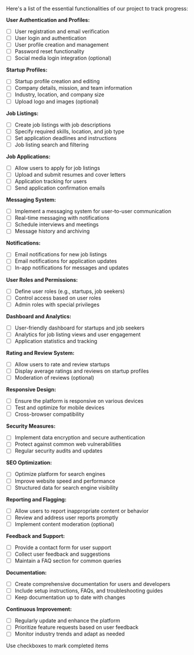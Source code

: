 Here's a list of the essential functionalities of our project to track progress:

**User Authentication and Profiles:**
- [ ] User registration and email verification
- [ ] User login and authentication
- [ ] User profile creation and management
- [ ] Password reset functionality
- [ ] Social media login integration (optional)

**Startup Profiles:**
- [ ] Startup profile creation and editing
- [ ] Company details, mission, and team information
- [ ] Industry, location, and company size
- [ ] Upload logo and images (optional)

**Job Listings:**
- [ ] Create job listings with job descriptions
- [ ] Specify required skills, location, and job type
- [ ] Set application deadlines and instructions
- [ ] Job listing search and filtering

**Job Applications:**
- [ ] Allow users to apply for job listings
- [ ] Upload and submit resumes and cover letters
- [ ] Application tracking for users
- [ ] Send application confirmation emails

**Messaging System:**
- [ ] Implement a messaging system for user-to-user communication
- [ ] Real-time messaging with notifications
- [ ] Schedule interviews and meetings
- [ ] Message history and archiving

**Notifications:**
- [ ] Email notifications for new job listings
- [ ] Email notifications for application updates
- [ ] In-app notifications for messages and updates

**User Roles and Permissions:**
- [ ] Define user roles (e.g., startups, job seekers)
- [ ] Control access based on user roles
- [ ] Admin roles with special privileges

**Dashboard and Analytics:**
- [ ] User-friendly dashboard for startups and job seekers
- [ ] Analytics for job listing views and user engagement
- [ ] Application statistics and tracking

**Rating and Review System:**
- [ ] Allow users to rate and review startups
- [ ] Display average ratings and reviews on startup profiles
- [ ] Moderation of reviews (optional)

**Responsive Design:**
- [ ] Ensure the platform is responsive on various devices
- [ ] Test and optimize for mobile devices
- [ ] Cross-browser compatibility

**Security Measures:**
- [ ] Implement data encryption and secure authentication
- [ ] Protect against common web vulnerabilities
- [ ] Regular security audits and updates

**SEO Optimization:**
- [ ] Optimize platform for search engines
- [ ] Improve website speed and performance
- [ ] Structured data for search engine visibility

**Reporting and Flagging:**
- [ ] Allow users to report inappropriate content or behavior
- [ ] Review and address user reports promptly
- [ ] Implement content moderation (optional)

**Feedback and Support:**
- [ ] Provide a contact form for user support
- [ ] Collect user feedback and suggestions
- [ ] Maintain a FAQ section for common queries

**Documentation:**
- [ ] Create comprehensive documentation for users and developers
- [ ] Include setup instructions, FAQs, and troubleshooting guides
- [ ] Keep documentation up to date with changes

**Continuous Improvement:**
- [ ] Regularly update and enhance the platform
- [ ] Prioritize feature requests based on user feedback
- [ ] Monitor industry trends and adapt as needed

Use checkboxes to mark completed items